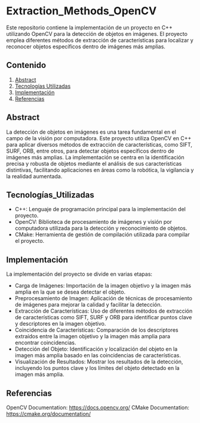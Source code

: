 # Extraction_Methods_OpenCV

Este repositorio contiene la implementación de un proyecto en C++ utilizando OpenCV para la detección de objetos en imágenes. El proyecto emplea diferentes métodos de extracción de características para localizar y reconocer objetos específicos dentro de imágenes más amplias.

## Contenido

1. [Abstract](#abstract)
2. [Tecnologías Utilizadas](#Tecnologías_Utilizadas)
3. [Implementación](#Implementación)
4. [Referencias](#Referencias)

## Abstract
La detección de objetos en imágenes es una tarea fundamental en el campo de la visión por computadora. Este proyecto utiliza OpenCV en C++ para aplicar diversos métodos de extracción de características, como SIFT, SURF, ORB, entre otros, para detectar objetos específicos dentro de imágenes más amplias. La implementación se centra en la identificación precisa y robusta de objetos mediante el análisis de sus características distintivas, facilitando aplicaciones en áreas como la robótica, la vigilancia y la realidad aumentada.

## Tecnologías_Utilizadas
* C++: Lenguaje de programación principal para la implementación del proyecto.
* OpenCV: Biblioteca de procesamiento de imágenes y visión por computadora utilizada para la detección y reconocimiento de objetos.
* CMake: Herramienta de gestión de compilación utilizada para compilar el proyecto.

## Implementación
La implementación del proyecto se divide en varias etapas:
* Carga de Imágenes: Importación de la imagen objetivo y la imagen más amplia en la que se desea detectar el objeto.
* Preprocesamiento de Imagen: Aplicación de técnicas de procesamiento de imágenes para mejorar la calidad y facilitar la detección.
* Extracción de Características: Uso de diferentes métodos de extracción de características como SIFT, SURF y ORB para identificar puntos clave y descriptores en la imagen objetivo.
* Coincidencia de Características: Comparación de los descriptores extraídos entre la imagen objetivo y la imagen más amplia para encontrar coincidencias.
* Detección del Objeto: Identificación y localización del objeto en la imagen más amplia basado en las coincidencias de características.
* Visualización de Resultados: Mostrar los resultados de la detección, incluyendo los puntos clave y los límites del objeto detectado en la imagen más amplia.

## Referencias
OpenCV Documentation: https://docs.opencv.org/
CMake Documentation: https://cmake.org/documentation/
